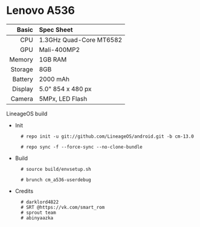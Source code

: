 Lenovo A536
==============

Basic   | Spec Sheet
-------:|:-------------------------
CPU     | 1.3GHz Quad-Core MT6582
GPU     | Mali-400MP2
Memory  | 1GB RAM
Storage | 8GB
Battery | 2000 mAh
Display | 5.0" 854 x 480 px
Camera  | 5MPx, LED Flash


LineageOS build

* Init

        # repo init -u git://github.com/LineageOS/android.git -b cm-13.0
        
        # repo sync -f --force-sync --no-clone-bundle
        
* Build

        # source build/envsetup.sh
        
        # brunch cm_a536-userdebug

* Credits

        # darklord4822        
        # SRT @https://vk.com/smart_rom       
        # sprout team        
        # abinyaazka        

